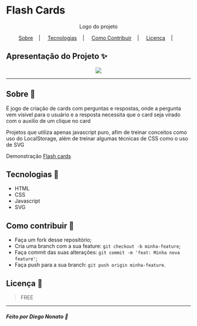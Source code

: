 <h1>Flash Cards</h1>

<p align="center">
<image src=""/></br>
<label>Logo do projeto</label>
</p>

<p align="center">
<a href="#sobre-memo">Sobre</a>&nbsp;&nbsp;&nbsp; | &nbsp;&nbsp;&nbsp;
<a href="#tecnologias-rocket">Tecnologias</a>&nbsp;&nbsp;&nbsp; | &nbsp;&nbsp;&nbsp;
<a href="#como-contribuir-">Como Contribuir</a>&nbsp;&nbsp;&nbsp; | &nbsp;&nbsp;&nbsp;
<a href="#licença-scroll">Licença</a>&nbsp;&nbsp;&nbsp; | &nbsp;&nbsp;&nbsp;
</p>

## Apresentação do Projeto :sparkles:

<p align="center">
<image src="https://github.com/nonatodiego/flash-cards/blob/main/demo.gif" />
</p>

---

## Sobre :memo:

É jogo de criação de cards com perguntas e respostas, onde a pergunta vem visivel para o usuário e a resposta necessita que o card seja virado com o auxilio de um clique no card

Projetos que utiliza apenas javascript puro, afim de treinar conceitos como uso do LocalStorage, além de treinar algumas técnicas de CSS como o uso de SVG 

Demonstração <a href="https://nonatodiego.github.io/flash-cards/"> Flash cards</a>

## Tecnologias :rocket:

- HTML
- CSS
- Javascript
- SVG


## Como contribuir 🤔

- Faça um fork desse repositório;
- Cria uma branch com a sua feature: `git checkout -b minha-feature`;
- Faça commit das suas alterações: `git commit -m 'feat: Minha nova feature'`;
- Faça push para a sua branch: `git push origin minha-feature`.

## Licença :scroll:

> FREE

---

##### Feito por Diego Nonato :wave:
